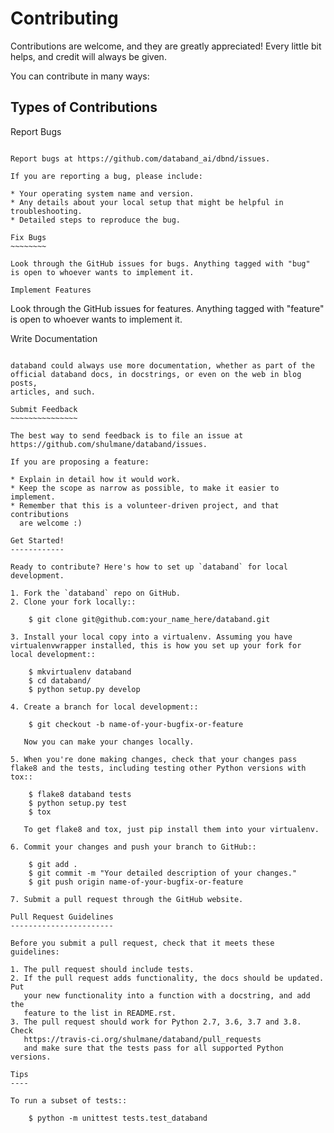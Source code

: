 Contributing
============

Contributions are welcome, and they are greatly appreciated! Every
little bit helps, and credit will always be given.

You can contribute in many ways:

Types of Contributions
----------------------

Report Bugs
~~~~~~~~~~~

Report bugs at https://github.com/databand_ai/dbnd/issues.

If you are reporting a bug, please include:

* Your operating system name and version.
* Any details about your local setup that might be helpful in troubleshooting.
* Detailed steps to reproduce the bug.

Fix Bugs
~~~~~~~~

Look through the GitHub issues for bugs. Anything tagged with "bug"
is open to whoever wants to implement it.

Implement Features
~~~~~~~~~~~~~~~~~~

Look through the GitHub issues for features. Anything tagged with "feature"
is open to whoever wants to implement it.

Write Documentation
~~~~~~~~~~~~~~~~~~~

databand could always use more documentation, whether as part of the
official databand docs, in docstrings, or even on the web in blog posts,
articles, and such.

Submit Feedback
~~~~~~~~~~~~~~~

The best way to send feedback is to file an issue at https://github.com/shulmane/databand/issues.

If you are proposing a feature:

* Explain in detail how it would work.
* Keep the scope as narrow as possible, to make it easier to implement.
* Remember that this is a volunteer-driven project, and that contributions
  are welcome :)

Get Started!
------------

Ready to contribute? Here's how to set up `databand` for local development.

1. Fork the `databand` repo on GitHub.
2. Clone your fork locally::

    $ git clone git@github.com:your_name_here/databand.git

3. Install your local copy into a virtualenv. Assuming you have virtualenvwrapper installed, this is how you set up your fork for local development::

    $ mkvirtualenv databand
    $ cd databand/
    $ python setup.py develop

4. Create a branch for local development::

    $ git checkout -b name-of-your-bugfix-or-feature

   Now you can make your changes locally.

5. When you're done making changes, check that your changes pass flake8 and the tests, including testing other Python versions with tox::

    $ flake8 databand tests
    $ python setup.py test
    $ tox

   To get flake8 and tox, just pip install them into your virtualenv.

6. Commit your changes and push your branch to GitHub::

    $ git add .
    $ git commit -m "Your detailed description of your changes."
    $ git push origin name-of-your-bugfix-or-feature

7. Submit a pull request through the GitHub website.

Pull Request Guidelines
-----------------------

Before you submit a pull request, check that it meets these guidelines:

1. The pull request should include tests.
2. If the pull request adds functionality, the docs should be updated. Put
   your new functionality into a function with a docstring, and add the
   feature to the list in README.rst.
3. The pull request should work for Python 2.7, 3.6, 3.7 and 3.8. Check
   https://travis-ci.org/shulmane/databand/pull_requests
   and make sure that the tests pass for all supported Python versions.

Tips
----

To run a subset of tests::

    $ python -m unittest tests.test_databand
